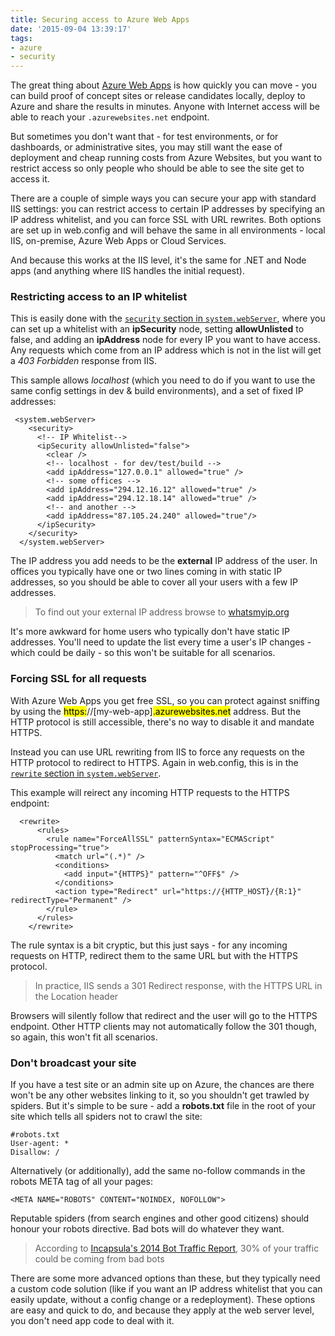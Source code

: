 ```yaml
---
title: Securing access to Azure Web Apps
date: '2015-09-04 13:39:17'
tags:
- azure
- security
---
```


The great thing about [Azure Web Apps](http://azure.microsoft.com/en-us/services/app-service/web/) is how quickly you can move - you can build proof of concept sites or release candidates locally, deploy to Azure and share the results in minutes. Anyone with Internet access will be able to reach your `.azurewebsites.net` endpoint.

But sometimes you don't want that - for test environments, or for dashboards, or administrative sites, you may still want the ease of deployment and cheap running costs from Azure Websites, but you want to restrict access so only people who should be able to see the site get to access it.

There are a couple of simple ways you can secure your app with standard IIS settings: you can restrict access to certain IP addresses by specifying an IP address whitelist, and you can force SSL with URL rewrites. Both options are set up in web.config and will behave the same in all environments - local IIS, on-premise, Azure Web Apps or Cloud Services.

And because this works at the IIS level, it's the same for .NET and Node apps (and anything where IIS handles the initial request).

### Restricting access to an IP whitelist

This is easily done with the [`security` section in `system.webServer`](https://www.iis.net/configreference/system.webserver/security/ipsecurity), where you can set up a whitelist with an **ipSecurity** node, setting **allowUnlisted** to false, and adding an **ipAddress** node for every IP you want to have access. Any requests which come from an IP address which is not in the list will get a _403 Forbidden_ response from IIS.

This sample allows _localhost_ (which you need to do if you want to use the same config settings in dev & build environments), and a set of fixed IP addresses:

     <system.webServer>
        <security>
          <!-- IP Whitelist-->
          <ipSecurity allowUnlisted="false">
            <clear />
            <!-- localhost - for dev/test/build -->
            <add ipAddress="127.0.0.1" allowed="true" />
            <!-- some offices -->
            <add ipAddress="294.12.16.12" allowed="true" />
            <add ipAddress="294.12.18.14" allowed="true" />
            <!-- and another -->
            <add ipAddress="87.105.24.240" allowed="true"/>
          </ipSecurity>
        </security>
      </system.webServer>

The IP address you add needs to be the **external** IP address of the user. In offices you typically have one or two lines coming in with static IP addresses, so you should be able to cover all your users with a few IP addresses.

> To find out your external IP address browse to [whatsmyip.org](http://www.whatsmyip.org)

It's more awkward for home users who typically don't have static IP addresses. You'll need to update the list every time a user's IP changes - which could be daily - so this won't be suitable for all scenarios.

### Forcing SSL for all requests

With Azure Web Apps you get free SSL, so you can protect against sniffing by using the <mark>https:</mark>//[my-web-app]<mark>.azurewebsites.net</mark> address. But the HTTP protocol is still accessible, there's no way to disable it and mandate HTTPS.

Instead you can use URL rewriting from IIS to force any requests on the HTTP protocol to redirect to HTTPS. Again in web.config, this is in the [`rewrite` section in `system.webServer`](http://www.iis.net/learn/extensions/url-rewrite-module/creating-rewrite-rules-for-the-url-rewrite-module).

This example will reirect any incoming HTTP requests to the HTTPS endpoint:

      <rewrite>
          <rules>
            <rule name="ForceAllSSL" patternSyntax="ECMAScript" stopProcessing="true">
              <match url="(.*)" />
              <conditions>
                <add input="{HTTPS}" pattern="^OFF$" />
              </conditions>
              <action type="Redirect" url="https://{HTTP_HOST}/{R:1}" redirectType="Permanent" />
            </rule>
          </rules>
        </rewrite>

The rule syntax is a bit cryptic, but this just says - for any incoming requests on HTTP, redirect them to the same URL but with the HTTPS protocol.

> In practice, IIS sends a 301 Redirect response, with the HTTPS URL in the Location header

Browsers will silently follow that redirect and the user will go to the HTTPS endpoint. Other HTTP clients may not automatically follow the 301 though, so again, this won't fit all scenarios.

### Don't broadcast your site

If you have a test site or an admin site up on Azure, the chances are there won't be any other websites linking to it, so you shouldn't get trawled by spiders. But it's simple to be sure - add a **robots.txt** file in the root of your site which tells all spiders not to crawl the site:

    #robots.txt
    User-agent: *
    Disallow: /

Alternatively (or additionally), add the same no-follow commands in the robots META tag of all your pages:

    <META NAME="ROBOTS" CONTENT="NOINDEX, NOFOLLOW">

Reputable spiders (from search engines and other good citizens) should honour your robots directive. Bad bots will do whatever they want.

> According to [Incapsula's 2014 Bot Traffic Report](https://www.incapsula.com/blog/bot-traffic-report-2014.html), 30% of your traffic could be coming from bad bots

There are some more advanced options than these, but they typically need a custom code solution (like if you want an IP address whitelist that you can easily update, without a config change or a redeployment). These options are easy and quick to do, and because they apply at the web server level, you don't need app code to deal with it.

<!--kg-card-end: markdown-->
